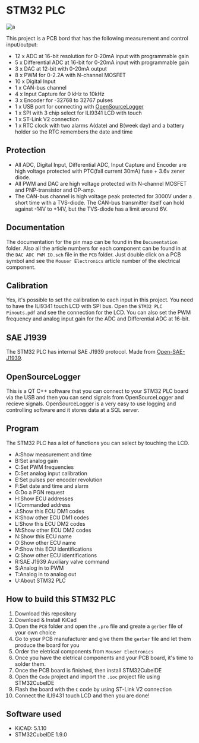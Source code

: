 # STM32 PLC

![a](https://raw.githubusercontent.com/DanielMartensson/STM32-PLC/main/Documentation/Pinmap.png)

This project is a PCB bord that has the following measurement and control input/output:

 * 12 x ADC at 16-bit resolution for 0-20mA input with programmable gain
 * 5 x Differential ADC at 16-bit for 0-20mA input with programmable gain
 * 3 x DAC at 12-bit with 0-20mA output
 * 8 x PWM for 0-2.2A with N-channel MOSFET
 * 10 x Digital Input
 * 1 x CAN-bus channel
 * 4 x Input Capture for 0 kHz to 10kHz
 * 3 x Encoder for -32768 to 32767 pulses
 * 1 x USB port for connecting with [OpenSourceLogger](https://github.com/DanielMartensson/OpenSourceLogger)
 * 1 x SPI with 3 chip select for ILI9341 LCD with touch
 * 1 x ST-Link V2 connection
 * 1 x RTC clock with two alarms A(date) and B(week day) and a battery holder so the RTC remembers the date and time

## Protection 
 * All ADC, Digital Input, Differential ADC, Input Capture and Encoder are high voltage protected with PTC(fall current 30mA) fuse + 3.6v zener diode.
 * All PWM and DAC are high voltage protected with N-channel MOSFET and PNP-transistor and OP-amp. 
 * The CAN-bus channel is high voltage peak protected for 3000V under a short time with a TVS-diode. The CAN-bus transmitter itself can hold against -14V to +14V, but the TVS-diode has a limit around 6V. 

## Documentation
The documentation for the pin map can be found in the `Documentation` folder. Also all the article numbers for each component can be found in at the `DAC ADC PWM IO.sch` file in the `PCB` folder. Just double click on a PCB symbol and see the `Mouser Electronics` article number of the electrical component. 

## Calibration
Yes, it's possible to set the calibration to each input in this project. You need to have the ILI9341 touch LCD with SPI bus. Open the `STM32 PLC Pinouts.pdf` and see the connection for the LCD. You can also set the PWM frequency and analog input gain for the ADC and Differential ADC at 16-bit. 

## SAE J1939
The STM32 PLC has internal SAE J1939 protocol. Made from [Open-SAE-J1939](https://github.com/DanielMartensson/Open-SAE-J1939).

## OpenSourceLogger
This is a QT C++ software that you can connect to your STM32 PLC board via the USB and then you can send signals from OpenSourceLogger and recieve signals.
OpenSourceLogger is a very easy to use logging and controlling software and it stores data at a SQL server. 

## Program 
The STM32 PLC has a lot of functions you can select by touching the LCD. 

 * A:Show measurement and time
 * B:Set analog gain
 * C:Set PWM frequencies
 * D:Set analog input calibration
 * E:Set pulses per encoder revolution
 * F:Set date and time and alarm
 * G:Do a PGN request
 * H:Show ECU addresses
 * I:Commanded address
 * J:Show this ECU DM1 codes
 * K:Show other ECU DM1 codes
 * L:Show this ECU DM2 codes
 * M:Show other ECU DM2 codes
 * N:Show this ECU name
 * O:Show other ECU name
 * P:Show this ECU identifications
 * Q:Show other ECU identifications
 * R:SAE J1939 Auxiliary valve command
 * S:Analog in to PWM
 * T:Analog in to analog out
 * U:About STM32 PLC

## How to build this STM32 PLC

 1. Download this repository
 2. Download & Install KiCad
 3. Open the `PCB` folder and open the `.pro` file and greate a `gerber` file of your own choice
 4. Go to your PCB manufacturer and give them the `gerber` file and let them produce the board for you
 5. Order the eletrical components from `Mouser Electronics`
 6. Once you have the eletrical components and your PCB board, it's time to solder them.
 7. Once the PCB board is finished, then install STM32CubeIDE
 8. Open the `Code` project and import the `.ioc` project file using STM32CubeIDE
 9. Flash the board with the `C` code by using ST-Link V2 connection
 10. Connect the ILI9431 touch LCD and then you are done!

## Software used

 * KiCAD: 5.1.10
 * STM32CubeIDE 1.9.0

